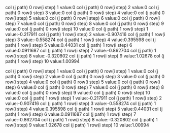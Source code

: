
 col (j path) 0 row(i step) 1 value:0
 col (j path) 0 row(i step) 2 value:0
 col (j path) 0 row(i step) 3 value:0
 col (j path) 0 row(i step) 4 value:0
 col (j path) 0 row(i step) 5 value:0
 col (j path) 0 row(i step) 6 value:0
 col (j path) 0 row(i step) 7 value:0
 col (j path) 0 row(i step) 8 value:0
 col (j path) 0 row(i step) 9 value:0
 col (j path) 0 row(i step) 10 value:0
 col (j path) 1 row(i step) 1 value:-0.217911
 col (j path) 1 row(i step) 2 value:-0.907416
 col (j path) 1 row(i step) 3 value:-0.558274
 col (j path) 1 row(i step) 4 value:0.395598
 col (j path) 1 row(i step) 5 value:0.44031
 col (j path) 1 row(i step) 6 value:0.0911687
 col (j path) 1 row(i step) 7 value:-0.862704
 col (j path) 1 row(i step) 8 value:-0.320802
 col (j path) 1 row(i step) 9 value:1.02678
 col (j path) 1 row(i step) 10 value:1.00994



 
 col (j path) 0 row(i step) 1 value:0
 col (j path) 0 row(i step) 1 value:0
 col (j path) 0 row(i step) 2 value:0
 col (j path) 0 row(i step) 3 value:0
 col (j path) 0 row(i step) 4 value:0
 col (j path) 0 row(i step) 5 value:0
 col (j path) 0 row(i step) 6 value:0
 col (j path) 0 row(i step) 7 value:0
 col (j path) 0 row(i step) 8 value:0
 col (j path) 0 row(i step) 9 value:0
 col (j path) 0 row(i step) 10 value:0
 col (j path) 1 row(i step) 1 value:-0.217911
 col (j path) 1 row(i step) 2 value:-0.907416
 col (j path) 1 row(i step) 3 value:-0.558274
 col (j path) 1 row(i step) 4 value:0.395598
 col (j path) 1 row(i step) 5 value:0.44031
 col (j path) 1 row(i step) 6 value:0.0911687
 col (j path) 1 row(i step) 7 value:-0.862704
 col (j path) 1 row(i step) 8 value:-0.320802
 col (j path) 1 row(i step) 9 value:1.02678
 col (j path) 1 row(i step) 10 value:1.00994
